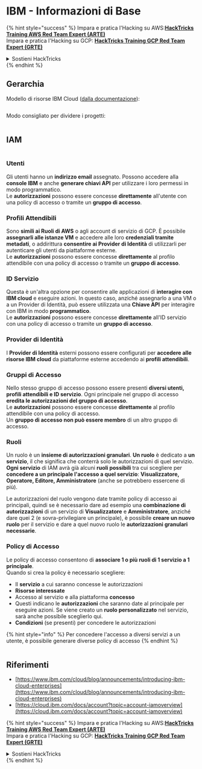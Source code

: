 # IBM - Informazioni di Base

{% hint style="success" %}
Impara e pratica l'Hacking su AWS:<img src="/.gitbook/assets/image.png" alt="" data-size="line">[**HackTricks Training AWS Red Team Expert (ARTE)**](https://training.hacktricks.xyz/courses/arte)<img src="/.gitbook/assets/image.png" alt="" data-size="line">\
Impara e pratica l'Hacking su GCP: <img src="/.gitbook/assets/image (2).png" alt="" data-size="line">[**HackTricks Training GCP Red Team Expert (GRTE)**<img src="/.gitbook/assets/image (2).png" alt="" data-size="line">](https://training.hacktricks.xyz/courses/grte)

<details>

<summary>Sostieni HackTricks</summary>

* Controlla i [**piani di abbonamento**](https://github.com/sponsors/carlospolop)!
* **Unisciti al** 💬 [**gruppo Discord**](https://discord.gg/hRep4RUj7f) o al [**gruppo telegram**](https://t.me/peass) o **seguici** su **Twitter** 🐦 [**@hacktricks\_live**](https://twitter.com/hacktricks\_live)**.**
* **Condividi trucchi di hacking inviando PR ai** [**HackTricks**](https://github.com/carlospolop/hacktricks) e [**HackTricks Cloud**](https://github.com/carlospolop/hacktricks-cloud) repository di Github.

</details>
{% endhint %}

## Gerarchia

Modello di risorse IBM Cloud ([dalla documentazione](https://www.ibm.com/blog/announcement/introducing-ibm-cloud-enterprises/)):

<figure><img src="../../.gitbook/assets/image (225).png" alt=""><figcaption></figcaption></figure>

Modo consigliato per dividere i progetti:

<figure><img src="../../.gitbook/assets/image (239).png" alt=""><figcaption></figcaption></figure>

## IAM

<figure><img src="../../.gitbook/assets/image (266).png" alt=""><figcaption></figcaption></figure>

### Utenti

Gli utenti hanno un **indirizzo email** assegnato. Possono accedere alla **console IBM** e anche **generare chiavi API** per utilizzare i loro permessi in modo programmatico.\
Le **autorizzazioni** possono essere concesse **direttamente** all'utente con una policy di accesso o tramite un **gruppo di accesso**.

### Profili Attendibili

Sono **simili ai Ruoli di AWS** o agli account di servizio di GCP. È possibile **assegnarli alle istanze VM** e accedere alle loro **credenziali tramite metadati**, o addirittura **consentire ai Provider di Identità** di utilizzarli per autenticare gli utenti da piattaforme esterne.\
Le **autorizzazioni** possono essere concesse **direttamente** al profilo attendibile con una policy di accesso o tramite un **gruppo di accesso**.

### ID Servizio

Questa è un'altra opzione per consentire alle applicazioni di **interagire con IBM cloud** e eseguire azioni. In questo caso, anziché assegnarlo a una VM o a un Provider di Identità, può essere utilizzata una **Chiave API** per interagire con IBM in modo **programmatico**.\
Le **autorizzazioni** possono essere concesse **direttamente** all'ID servizio con una policy di accesso o tramite un **gruppo di accesso**.

### Provider di Identità

I **Provider di Identità** esterni possono essere configurati per **accedere alle risorse IBM cloud** da piattaforme esterne accedendo ai **profili attendibili**.

### Gruppi di Accesso

Nello stesso gruppo di accesso possono essere presenti **diversi utenti, profili attendibili e ID servizio**. Ogni principale nel gruppo di accesso **eredita le autorizzazioni del gruppo di accesso**.\
Le **autorizzazioni** possono essere concesse **direttamente** al profilo attendibile con una policy di accesso.\
Un **gruppo di accesso non può essere membro** di un altro gruppo di accesso.

### Ruoli

Un ruolo è un **insieme di autorizzazioni granulari**. **Un ruolo** è dedicato a **un servizio**, il che significa che conterrà solo le autorizzazioni di quel servizio.\
**Ogni servizio** di IAM avrà già alcuni **ruoli possibili** tra cui scegliere per **concedere a un principale l'accesso a quel servizio**: **Visualizzatore, Operatore, Editore, Amministratore** (anche se potrebbero essercene di più).

Le autorizzazioni del ruolo vengono date tramite policy di accesso ai principali, quindi se è necessario dare ad esempio una **combinazione di autorizzazioni** di un servizio di **Visualizzatore** e **Amministratore**, anziché dare quei 2 (e sovra-privilegiare un principale), è possibile **creare un nuovo ruolo** per il servizio e dare a quel nuovo ruolo le **autorizzazioni granulari necessarie**.

### Policy di Accesso

Le policy di accesso consentono di **associare 1 o più ruoli di 1 servizio a 1 principale**.\
Quando si crea la policy è necessario scegliere:

* Il **servizio** a cui saranno concesse le autorizzazioni
* **Risorse interessate**
* Accesso al servizio e alla piattaforma **concesso**
* Questi indicano le **autorizzazioni** che saranno date al principale per eseguire azioni. Se viene creato un **ruolo personalizzato** nel servizio, sarà anche possibile sceglierlo qui.
* **Condizioni** (se presenti) per concedere le autorizzazioni

{% hint style="info" %}
Per concedere l'accesso a diversi servizi a un utente, è possibile generare diverse policy di accesso
{% endhint %}

<figure><img src="../../.gitbook/assets/image (248).png" alt=""><figcaption></figcaption></figure>

## Riferimenti

* [https://www.ibm.com/cloud/blog/announcements/introducing-ibm-cloud-enterprises](https://www.ibm.com/cloud/blog/announcements/introducing-ibm-cloud-enterprises)
* [https://cloud.ibm.com/docs/account?topic=account-iamoverview](https://cloud.ibm.com/docs/account?topic=account-iamoverview)

{% hint style="success" %}
Impara e pratica l'Hacking su AWS:<img src="/.gitbook/assets/image.png" alt="" data-size="line">[**HackTricks Training AWS Red Team Expert (ARTE)**](https://training.hacktricks.xyz/courses/arte)<img src="/.gitbook/assets/image.png" alt="" data-size="line">\
Impara e pratica l'Hacking su GCP: <img src="/.gitbook/assets/image (2).png" alt="" data-size="line">[**HackTricks Training GCP Red Team Expert (GRTE)**<img src="/.gitbook/assets/image (2).png" alt="" data-size="line">](https://training.hacktricks.xyz/courses/grte)

<details>

<summary>Sostieni HackTricks</summary>

* Controlla i [**piani di abbonamento**](https://github.com/sponsors/carlospolop)!
* **Unisciti al** 💬 [**gruppo Discord**](https://discord.gg/hRep4RUj7f) o al [**gruppo telegram**](https://t.me/peass) o **seguici** su **Twitter** 🐦 [**@hacktricks\_live**](https://twitter.com/hacktricks\_live)**.**
* **Condividi trucchi di hacking inviando PR ai** [**HackTricks**](https://github.com/carlospolop/hacktricks) e [**HackTricks Cloud**](https://github.com/carlospolop/hacktricks-cloud) repository di Github.

</details>
{% endhint %}
